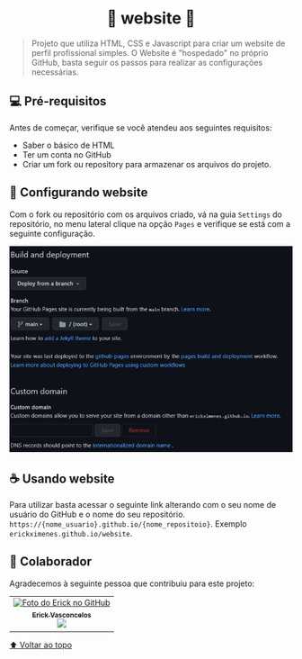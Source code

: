<div id="inicio"></div>
<h1 align="center"> 
	🚀  website 🚀
</h1>

> Projeto que utiliza HTML, CSS e Javascript para criar um website de perfil profissional simples. O Website é "hospedado" no próprio GitHub, basta seguir os passos para realizar as configurações necessárias.

## 💻 Pré-requisitos

Antes de começar, verifique se você atendeu aos seguintes requisitos:
* Saber o básico de HTML
* Ter um conta no GitHub
* Criar um fork ou repository para armazenar os arquivos do projeto.

## 🚀 Configurando website

Com o fork ou repositório com os arquivos criado, vá na guia `Settings` do repositório, no menu lateral clique na opção `Pages` e verifique se está com a seguinte configuração.

![My Image](images/config.png)


## ☕ Usando website

Para utilizar basta acessar o seguinte link alterando com o seu nome de usuário do GitHub e o nome do seu repositório. `https://{nome_usuario}.github.io/{nome_repositoio}`. Exemplo `erickximenes.github.io/website`.


## 🤝 Colaborador

Agradecemos à seguinte pessoa que contribuiu para este projeto:

<table>
  <tr>
    <td align="center">
      <a href="https://www.linkedin.com/in/erick-vasconcelos-50baa8150/" target="_blank">
        <img src="https://avatars.githubusercontent.com/u/67069017?v=4" width="100px;" alt="Foto do Erick no GitHub"/><br>
        <sub>
          <b>Erick Vasconcelos</b>
        </sub><br>
        <a href="https://www.buymeacoffee.com/erickzaunlab" target="_blank"><img src="https://raw.githubusercontent.com/appcraftstudio/buymeacoffee/master/Images/snapshot-bmc-button.png" width="100px;"></a>
      </a>
    </td>
  </tr>
</table>


[⬆ Voltar ao topo](#inicio)<br>
